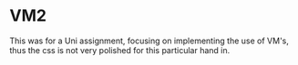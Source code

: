 # VM2
This was for a Uni assignment, focusing on implementing the use of VM's, thus the css is not very polished for this particular hand in.

